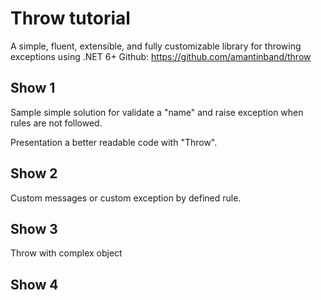 # Throw tutorial
A simple, fluent, extensible, and fully customizable library for throwing exceptions using .NET 6+
Github: https://github.com/amantinband/throw

## Show 1
Sample simple solution for validate a "name" and 
raise exception when rules are not followed.

Presentation a better readable code with "Throw".

## Show 2
Custom messages or custom exception by defined rule.

## Show 3
Throw with complex object

## Show 4
